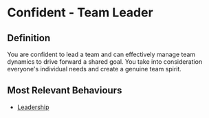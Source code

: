 # Confident - Team Leader 

## Definition 

You are confident to lead a team and can effectively manage team dynamics to drive forward a shared goal. You take into consideration everyone's individual needs and create a genuine team spirit. 

## Most Relevant Behaviours

* [Leadership](../behav/leadership.md)

